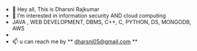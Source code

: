 - 👋 Hey all, This is Dharsni Rajkumar
- 👀 I’m interested in information security AND cloud computing 
- JAVA , WEB DEVELOPMENT, DBMS, C++, C, PYTHON, DS, MONGODB, AWS
- 
- 📫 u can reach me by ** dharsni05@gmail.com **
